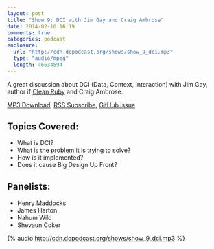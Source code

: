 ```yaml
---
layout: post
title: "Show 9: DCI with Jim Gay and Craig Ambrose"
date: 2014-02-10 16:19
comments: true
categories: podcast
enclosure:
  url: "http://cdn.dopodcast.org/shows/show_9_dci.mp3"
  type: "audio/mpeg"
  length: 46634594
---
```

A great discussion about DCI (Data, Context, Interaction) with Jim Gay, author if [Clean Ruby](http://clean-ruby.com) and Craig Ambrose.

[MP3 Download](http://cdn.dopodcast.org/shows/show_9_dci.mp3), [RSS Subscribe](http://dopodcast.org/rss.xml), [GitHub issue](https://github.com/dopodcast/dopodcast.github.io/issues/14).

## Topics Covered:
- What is DCI?
- What is the problem it is trying to solve?
- How is it implemented?
- Does it cause Big Design Up Front?

## Panelists:
- Henry Maddocks
- James Harton
- Nahum Wild
- Shevaun Coker

{% audio http://cdn.dopodcast.org/shows/show_9_dci.mp3 %}
